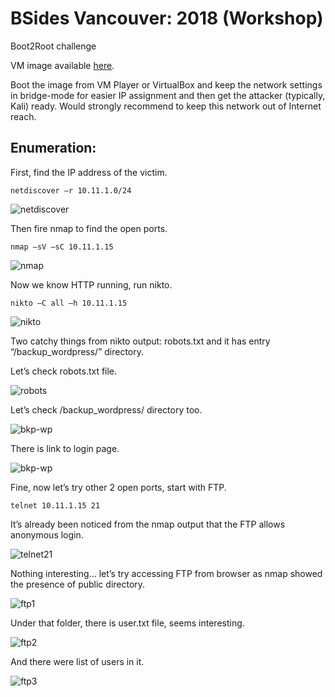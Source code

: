 # BSides Vancouver: 2018 (Workshop)

Boot2Root challenge

VM image available [here](https://www.vulnhub.com/entry/bsides-vancouver-2018-workshop,231/#download).

Boot the image from VM Player or VirtualBox and keep the network settings in bridge-mode for easier IP assignment and then get the attacker (typically, Kali) ready.  Would strongly recommend to keep this network out of Internet reach.

## Enumeration:
First, find the IP address of the victim.

`netdiscover –r 10.11.1.0/24`

![netdiscover](https://github.com/malsearchs/CTP-Walkthroughs/blob/master/BSides-Vancouver-2018-Walkthrough/netdisc.png)

Then fire nmap to find the open ports.

`nmap –sV –sC 10.11.1.15`

![nmap](https://github.com/malsearchs/CTP-Walkthroughs/blob/master/BSides-Vancouver-2018-Walkthrough/nmap1.png)

Now we know HTTP running, run nikto.

`nikto –C all –h 10.11.1.15`

![nikto](https://github.com/malsearchs/CTP-Walkthroughs/blob/master/BSides-Vancouver-2018-Walkthrough/nikto.png)

Two catchy things from nikto output: robots.txt and it has entry “/backup_wordpress/” directory.

Let’s check robots.txt file. 

![robots](https://github.com/malsearchs/CTP-Walkthroughs/blob/master/BSides-Vancouver-2018-Walkthrough/robots.png)

Let’s check /backup_wordpress/ directory too.

![bkp-wp](https://github.com/malsearchs/CTP-Walkthroughs/blob/master/BSides-Vancouver-2018-Walkthrough/bkp-wp.png)


There is link to login page. 

![bkp-wp](https://github.com/malsearchs/CTP-Walkthroughs/blob/master/BSides-Vancouver-2018-Walkthrough/bkp-wp.png)

Fine, now let’s try other 2 open ports, start with FTP.

`telnet 10.11.1.15 21`

It’s already been noticed from the nmap output that the FTP allows anonymous login.

![telnet21](https://github.com/malsearchs/CTP-Walkthroughs/blob/master/BSides-Vancouver-2018-Walkthrough/telnet21.png)

Nothing interesting... let’s try accessing FTP from browser as nmap showed the presence of public directory.

![ftp1](https://github.com/malsearchs/CTP-Walkthroughs/blob/master/BSides-Vancouver-2018-Walkthrough/ftp1.png)

Under that folder, there is user.txt file, seems interesting.

![ftp2](https://github.com/malsearchs/CTP-Walkthroughs/blob/master/BSides-Vancouver-2018-Walkthrough/ftp2.png)

And there were list of users in it.

![ftp3](https://github.com/malsearchs/CTP-Walkthroughs/blob/master/BSides-Vancouver-2018-Walkthrough/ftp3.png)



